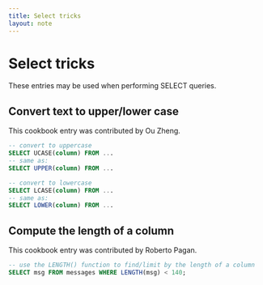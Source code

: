 ```yaml
---
title: Select tricks
layout: note
---
```


# Select tricks

These entries may be used when performing SELECT queries.

## Convert text to upper/lower case

This cookbook entry was contributed by Ou Zheng.

``` sql
-- convert to uppercase
SELECT UCASE(column) FROM ...
-- same as:
SELECT UPPER(column) FROM ...

-- convert to lowercase
SELECT LCASE(column) FROM ...
-- same as:
SELECT LOWER(column) FROM ...
```

## Compute the length of a column

This cookbook entry was contributed by Roberto Pagan.

```sql
-- use the LENGTH() function to find/limit by the length of a column
SELECT msg FROM messages WHERE LENGTH(msg) < 140;
```

